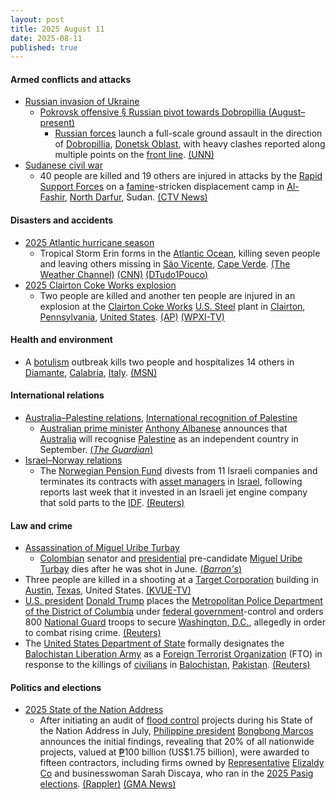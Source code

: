 ```yaml
---
layout: post
title: 2025 August 11
date: 2025-08-11
published: true
---
```



#### Armed conflicts and attacks

* [Russian invasion of Ukraine](https://en.wikipedia.org/wiki/Russian_invasion_of_Ukraine "Russian invasion of Ukraine")
  * [Pokrovsk offensive § Russian pivot towards Dobropillia (August–present)](https://en.wikipedia.org/wiki/Pokrovsk_offensive#Russian_pivot_towards_Dobropillia_(August–present) "Pokrovsk offensive")
    * [Russian forces](https://en.wikipedia.org/wiki/Russian_Ground_Forces "Russian Ground Forces") launch a full-scale ground assault in the direction of [Dobropillia](https://en.wikipedia.org/wiki/Dobropillia "Dobropillia"), [Donetsk Oblast](https://en.wikipedia.org/wiki/Donetsk_Oblast "Donetsk Oblast"), with heavy clashes reported along multiple points on the [front line](https://en.wikipedia.org/wiki/Front_line "Front line"). [(UNN)](https://unn.ua/en/news/russian-federation-launches-full-scale-offensive-in-dobropillia-direction-afu-officer)
* [Sudanese civil war](https://en.wikipedia.org/wiki/Sudanese_civil_war_%282023%E2%80%93present%29 "Sudanese civil war (2023–present)")
  * 40 people are killed and 19 others are injured in attacks by the [Rapid Support Forces](https://en.wikipedia.org/wiki/Rapid_Support_Forces "Rapid Support Forces") on a [famine](https://en.wikipedia.org/wiki/Famine "Famine")-stricken displacement camp in [Al-Fashir](https://en.wikipedia.org/wiki/Al-Fashir "Al-Fashir"), [North Darfur](https://en.wikipedia.org/wiki/North_Darfur "North Darfur"), Sudan. [(CTV News)](https://www.ctvnews.ca/world/article/sudans-rapid-support-forces-kill-40-people-in-north-darfur-displacement-camp-attack/)

#### Disasters and accidents

* [2025 Atlantic hurricane season](https://en.wikipedia.org/wiki/2025_Atlantic_hurricane_season "2025 Atlantic hurricane season")
  * Tropical Storm Erin forms in the [Atlantic Ocean](https://en.wikipedia.org/wiki/Atlantic_Ocean "Atlantic Ocean"), killing seven people and leaving others missing in [São Vicente](https://en.wikipedia.org/wiki/S%C3%A3o_Vicente%2C_Cape_Verde "São Vicente, Cape Verde"), [Cape Verde](https://en.wikipedia.org/wiki/Cape_Verde "Cape Verde"). [(The Weather Channel)](https://weather.com/storms/hurricane/news/2025-08-11-tropical-storm-erin-forms-the-latest-forecast-track) [(CNN)](https://www.cnn.com/2025/08/11/weather/tropical-storm-erin-hurricane-season-climate) [(DTudo1Pouco)](https://dtudo1pouco.cv/sao-vicente-chuvas-numero-de-mortos-sobe-para-sete-ministro/)
* [2025 Clairton Coke Works explosion](https://en.wikipedia.org/wiki/2025_Clairton_Coke_Works_explosion "2025 Clairton Coke Works explosion")
  * Two people are killed and another ten people are injured in an explosion at the [Clairton Coke Works](https://en.wikipedia.org/wiki/Clairton_Coke_Works "Clairton Coke Works") [U.S. Steel](https://en.wikipedia.org/wiki/U.S._Steel "U.S. Steel") plant in [Clairton](https://en.wikipedia.org/wiki/Clairton%2C_Pennsylvania "Clairton, Pennsylvania"), [Pennsylvania](https://en.wikipedia.org/wiki/Pennsylvania "Pennsylvania"), [United States](https://en.wikipedia.org/wiki/United_States "United States"). [(AP)](https://apnews.com/article/clairton-steel-pittsburgh-explosion-coke-f6f81a1d33f22741668d4d75dbc8eaf7) [(WPXI-TV)](https://www.wpxi.com/news/local/explosion-reported-us-steel-clairton-coke-works-multiple-people-injured/FDX2T42G7FF33NUPSTVA3XOIPI/)

#### Health and environment

* A [botulism](https://en.wikipedia.org/wiki/Botulism "Botulism") outbreak kills two people and hospitalizes 14 others in [Diamante](https://en.wikipedia.org/wiki/Diamante%2C_Calabria "Diamante, Calabria"), [Calabria](https://en.wikipedia.org/wiki/Calabria "Calabria"), [Italy](https://en.wikipedia.org/wiki/Italy "Italy"). [(MSN)](https://www.msn.com/en-gb/health/other/2-dead-14-hospitalized-in-botulism-outbreak-in-italy/ss-AA1nXMB2?ocid=msedgntp&pc=U531&cvid=689a09c62c39427aa69643066b1eebd1&ei=17#image=1)

#### International relations

* [Australia–Palestine relations](https://en.wikipedia.org/wiki/Australia%E2%80%93Palestine_relations "Australia–Palestine relations"), [International recognition of Palestine](https://en.wikipedia.org/wiki/International_recognition_of_Palestine "International recognition of Palestine")
  * [Australian prime minister](https://en.wikipedia.org/wiki/Prime_Minister_of_Australia "Prime Minister of Australia") [Anthony Albanese](https://en.wikipedia.org/wiki/Anthony_Albanese "Anthony Albanese") announces that [Australia](https://en.wikipedia.org/wiki/Australia "Australia") will recognise [Palestine](https://en.wikipedia.org/wiki/Palestine "Palestine") as an independent country in September. [(*The Guardian*)](https://www.theguardian.com/australia-news/live/2025/aug/11/news-live-netanyahu-shameful-palestine-state-anthony-albanese-penny-wong-meteor-victoria-marles-papua-new-guinea-ntwnfb?CMP=share_btn_url&page=with%3Ablock-68995ecb8f08f4cafb5ad23f#block-68995ecb8f08f4cafb5ad23f)
* [Israel–Norway relations](https://en.wikipedia.org/wiki/Israel%E2%80%93Norway_relations "Israel–Norway relations")
  * The [Norwegian Pension Fund](https://en.wikipedia.org/wiki/Government_Pension_Fund_of_Norway "Government Pension Fund of Norway") divests from 11 Israeli companies and terminates its contracts with [asset managers](https://en.wikipedia.org/wiki/Asset_management "Asset management") in [Israel](https://en.wikipedia.org/wiki/Israel "Israel"), following reports last week that it invested in an Israeli jet engine company that sold parts to the [IDF](https://en.wikipedia.org/wiki/Israel_Defense_Forces "Israel Defense Forces"). [(Reuters)](https://www.reuters.com/sustainability/society-equity/norway-wealth-fund-terminates-israel-asset-management-contracts-2025-08-11/)

#### Law and crime

* [Assassination of Miguel Uribe Turbay](https://en.wikipedia.org/wiki/Assassination_of_Miguel_Uribe_Turbay "Assassination of Miguel Uribe Turbay")
  * [Colombian](https://en.wikipedia.org/wiki/Colombia "Colombia") senator and [presidential](https://en.wikipedia.org/wiki/President_of_Colombia "President of Colombia") pre-candidate [Miguel Uribe Turbay](https://en.wikipedia.org/wiki/Miguel_Uribe_Turbay "Miguel Uribe Turbay") dies after he was shot in June. [(*Barron's*)](https://www.barrons.com/news/colombia-presidential-hopeful-dies-after-being-shot-in-june-wife-9376d4a4)
* Three people are killed in a shooting at a [Target Corporation](https://en.wikipedia.org/wiki/Target_Corporation "Target Corporation") building in [Austin](https://en.wikipedia.org/wiki/Austin%2C_Texas "Austin, Texas"), [Texas](https://en.wikipedia.org/wiki/Texas "Texas"), United States. [(KVUE-TV)](https://www.kvue.com/article/news/crime/target-shooting-austin-research/269-54824284-9ce1-4d91-8317-430c0cf05b67)
* [U.S. president](https://en.wikipedia.org/wiki/President_of_the_United_States "President of the United States") [Donald Trump](https://en.wikipedia.org/wiki/Donald_Trump "Donald Trump") places the [Metropolitan Police Department of the District of Columbia](https://en.wikipedia.org/wiki/Metropolitan_Police_Department_of_the_District_of_Columbia "Metropolitan Police Department of the District of Columbia") under [federal government](https://en.wikipedia.org/wiki/Federal_government_of_the_United_States "Federal government of the United States")-control and orders 800 [National Guard](https://en.wikipedia.org/wiki/District_of_Columbia_National_Guard "District of Columbia National Guard") troops to secure [Washington, D.C.](https://en.wikipedia.org/wiki/Washington%2C_D.C. "Washington, D.C."), allegedly in order to combat rising crime. [(Reuters)](https://www.reuters.com/world/us/live-updates-trump-speak-national-guard-prepares-deploy-washington-2025-08-11/)
* The [United States Department of State](https://en.wikipedia.org/wiki/United_States_Department_of_State "United States Department of State") formally designates the [Balochistan Liberation Army](https://en.wikipedia.org/wiki/Balochistan_Liberation_Army "Balochistan Liberation Army") as a [Foreign Terrorist Organization](https://en.wikipedia.org/wiki/United_States_Department_of_State_list_of_Foreign_Terrorist_Organizations "United States Department of State list of Foreign Terrorist Organizations") (FTO) in response to the killings of [civilians](https://en.wikipedia.org/wiki/Civilian "Civilian") in [Balochistan](https://en.wikipedia.org/wiki/Balochistan%2C_Pakistan "Balochistan, Pakistan"), [Pakistan](https://en.wikipedia.org/wiki/Pakistan "Pakistan"). [(Reuters)](https://www.reuters.com/world/asia-pacific/us-designates-pakistani-baloch-separatists-foreign-terrorist-group-2025-08-11/)

#### Politics and elections

* [2025 State of the Nation Address](https://en.wikipedia.org/wiki/2025_State_of_the_Nation_Address_%28Philippines%29 "2025 State of the Nation Address (Philippines)")
  * After initiating an audit of [flood control](https://en.wikipedia.org/wiki/Flood_control "Flood control") projects during his State of the Nation Address in July, [Philippine president](https://en.wikipedia.org/wiki/Philippine_president "Philippine president") [Bongbong Marcos](https://en.wikipedia.org/wiki/Bongbong_Marcos "Bongbong Marcos") announces the initial findings, revealing that 20% of all nationwide projects, valued at [₱](https://en.wikipedia.org/wiki/Philippine_pesos "Philippine pesos")100 billion (US$1.75 billion), were awarded to fifteen contractors, including firms owned by [Representative](https://en.wikipedia.org/wiki/House_of_Representatives_of_the_Philippines "House of Representatives of the Philippines") [Elizaldy Co](https://en.wikipedia.org/wiki/Elizaldy_Co "Elizaldy Co") and businesswoman Sarah Discaya, who ran in the [2025 Pasig elections](https://en.wikipedia.org/wiki/2025_Pasig_local_elections "2025 Pasig local elections"). [(Rappler)](https://www.rappler.com/philippines/list-top-contractors-flood-control-projects-marcos-administration/) [(GMA News)](https://www.gmanetwork.com/news/topstories/nation/955471/list-15-contractors-with-most-flood-control-projects/story/)
